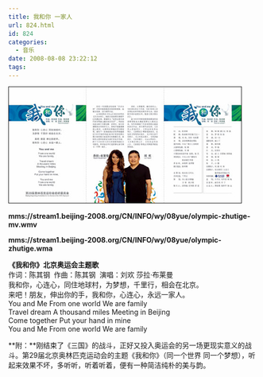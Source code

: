 ```yaml
---
title: 我和你 一家人
url: 824.html
id: 824
categories:
  - 音乐
date: 2008-08-08 23:22:12
tags:
---
```


![](/images/attachments/month_0808/020088912754.jpg)  
  
  
**mms://stream1.beijing-2008.org/CN/INFO/wy/08yue/olympic-zhutige-mv.wmv**  
  
  
**mms://stream1.beijing-2008.org/CN/INFO/wy/08yue/olympic-zhutige.wma**  
  
**《我和你》北京奥运会主题歌**  
作词：陈其钢  作曲：陈其钢  演唱：刘欢 莎拉·布莱曼  
我和你，心连心，同住地球村，为梦想，千里行，相会在北京。  
来吧！朋友，伸出你的手，我和你，心连心，永远一家人。  
You and Me From one world We are family  
Travel dream A thousand miles Meeting in Beijing  
Come together Put your hand in mine  
You and Me From one world We are family  
  
  
**附：**刚结束了《三国》的战斗，正好又投入奥运会的另一场更现实意义的战斗。第29届北京奥林匹克运动会的主题《我和你》（同一个世界 同一个梦想），听起来效果不坏，多听听，听着听着，便有一种简洁纯朴的美与韵。